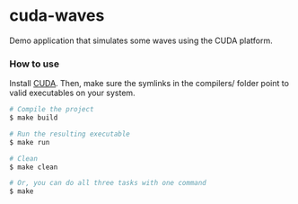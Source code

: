 cuda-waves
==========

Demo application that simulates some waves using the CUDA platform.

### How to use

Install [CUDA](http://www.nvidia.com/object/cuda_home_new.html). Then, make sure the symlinks in the compilers/ folder point to valid executables on your system.

```bash
# Compile the project
$ make build

# Run the resulting executable
$ make run

# Clean 
$ make clean

# Or, you can do all three tasks with one command
$ make
```

